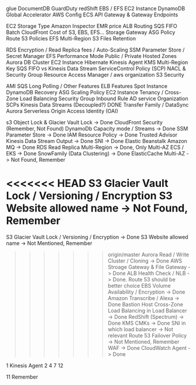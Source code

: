 glue
DocumentDB
GuardDuty
redShift
EBS / EFS
EC2 Instance
DynamoDB
Global Accelerator
AWS Config
ECS
API Gateway & Gateway Endpoints

EC2 Storage Type
Amazon Inspector
EMR price
ALB Routing
SQS FIFO Batch
CloudFront
Cost of S3, EBS, EFS...
Storage Gateway
ASG Policy
Route 53 Policies
EFS Multi-Region
S3 Files Retention

RDS Encryption / Read Replica fees / Auto-Scaling
SSM Parameter Store / Secret Manager
EFS Performance Mode
Public / Private Hosted Zones
Aurora DB Cluster
EC2 Instance Hibernate
Kinesis Agent
KMS Multi-Region Key
SQS FIFO vs Kinesis Data Stream
ServiceControl Policy (SCP)
NACL & Security Group
Resource Access Manager / aws organization
S3 Security

AMI
SQS Long Polling / Other Features
ELB Features
Spot Instance
DynamoDB Recovery
ASG Scaling Policy
EC2 Instance Tenancy / Cross-Zone Load Balancing
Security Group Inbound Rule
AD service
Organization SCPs
Kinesis Data Streams (Decoupled?) DONE
Transfer Family / DataSync
Aurora Serverless
Origin Access Identity (OAI)



s3 Object Lock & Glacier Vault Lock -> Done
CloudFront Security (Remember, Not Found)
DynamoDb Capacity mode / Streams -> Done
SSM Parameter Store -> Done
IAM Resource Policy -> Done
Trusted Advisor
Kinesis Data Stream Output -> Done
SNI -> Done
Elastic Beanstalk
Amazon MQ -> Done
RDS Read Replica Multi-Region -> Done, Only Multi-AZ
ECS / EKS -> Done
SnowFamily (Data Clustering) -> Done
ElasticCache Multi-AZ -> Not Found, Remember

<<<<<<< HEAD
S3 Glacier Vault Lock / Versioning / Encryption
S3 Website allowed name -> Not Found, Remember
=======
S3 Glacier Vault Lock / Versioning / Encryption -> Done
S3 Website allowed name -> Not Mentioned, Remember
>>>>>>> origin/master
Aurora Read / Write Cluster / Cloning -> Done
AWS Stroage Gateway & File Gateway -> Done
ALB Health Check / NLB -> Done. Route 53 should be better choice
EBS Volume Availability / Encryption -> Done
Amazon Transcribe / Alexa -> Done
Bastion Host
Cross-Zone Load Balancing in Load Balancer -> Done
RedShift (Spectrum) -> Done
KMS CMKs -> Done
SNI in which load balancer -> Not relevant
Route 53 Failover Policy -> Not Mentioned, Remember
WAF -> Done
CloudWatch Agent -> Done

1 Kinesis Agent 2 4 7 12

11 Remember
